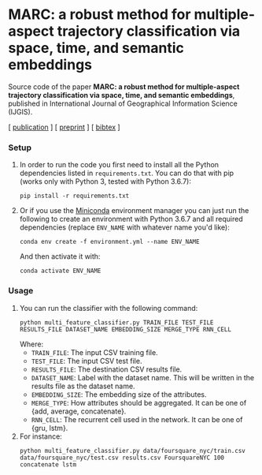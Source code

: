 # MARC: a robust method for multiple-aspect trajectory classification via space, time, and semantic embeddings

Source code of the paper **MARC: a robust method for multiple-aspect trajectory classification via space, time, and semantic embeddings**, published in International Journal of Geographical Information Science (IJGIS).

[ [publication](todo) ] [ [preprint](./preprint.pdf) ] [ [bibtex](./citation.bib) ]

### Setup

1. In order to run the code you first need to install all the Python dependencies listed in `requirements.txt`. You can do that with pip (works only with Python 3, tested with Python 3.6.7):
    ```
    pip install -r requirements.txt
    ```

2. Or if you use the [Miniconda](https://docs.conda.io/en/latest/miniconda.html) environment manager you can just run the following to create an environment with Python 3.6.7 and all required dependencies (replace `ENV_NAME` with whatever name you'd like):
    ```
    conda env create -f environment.yml --name ENV_NAME
    ```
    And then activate it with:
    ```
    conda activate ENV_NAME
    ```

### Usage

1. You can run the classifier with the following command:
    ```
    python multi_feature_classifier.py TRAIN_FILE TEST_FILE RESULTS_FILE DATASET_NAME EMBEDDING_SIZE MERGE_TYPE RNN_CELL
    ```
    Where:
    - `TRAIN_FILE`: The input CSV training file.
    - `TEST_FILE`: The input CSV test file.
    - `RESULTS_FILE`: The destination CSV results file.
    - `DATASET_NAME`: Label with the dataset name. This will be written in the results file as the dataset name.
    - `EMBEDDING_SIZE`: The embedding size of the attributes.
    - `MERGE_TYPE`: How attributes should be aggregated. It can be one of {add, average, concatenate}.
    - `RNN_CELL`: The recurrent cell used in the network. It can be one of {gru, lstm}.
2. For instance:
    ```
    python multi_feature_classifier.py data/foursquare_nyc/train.csv data/foursquare_nyc/test.csv results.csv FoursquareNYC 100 concatenate lstm
    ```
